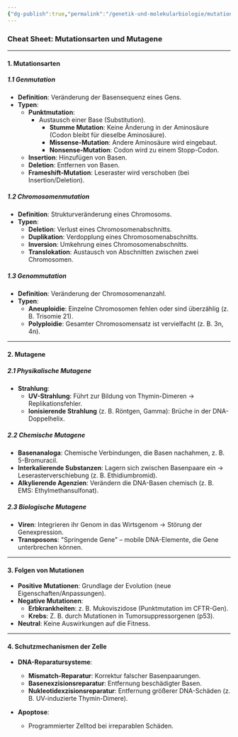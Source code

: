 ```yaml
---
{"dg-publish":true,"permalink":"/genetik-und-molekularbiologie/mutationsarten-und-mutagene/"}
---
```


### **Cheat Sheet: Mutationsarten und Mutagene**

---

#### **1. Mutationsarten**

##### **1.1 Genmutation**

- **Definition**: Veränderung der Basensequenz eines Gens.
- **Typen**:
    - **Punktmutation**:
        - Austausch einer Base (Substitution).
            - **Stumme Mutation**: Keine Änderung in der Aminosäure (Codon bleibt für dieselbe Aminosäure).
            - **Missense-Mutation**: Andere Aminosäure wird eingebaut.
            - **Nonsense-Mutation**: Codon wird zu einem Stopp-Codon.
    - **Insertion**: Hinzufügen von Basen.
    - **Deletion**: Entfernen von Basen.
    - **Frameshift-Mutation**: Leseraster wird verschoben (bei Insertion/Deletion).

##### **1.2 Chromosomenmutation**

- **Definition**: Strukturveränderung eines Chromosoms.
- **Typen**:
    - **Deletion**: Verlust eines Chromosomenabschnitts.
    - **Duplikation**: Verdopplung eines Chromosomenabschnitts.
    - **Inversion**: Umkehrung eines Chromosomenabschnitts.
    - **Translokation**: Austausch von Abschnitten zwischen zwei Chromosomen.

##### **1.3 Genommutation**

- **Definition**: Veränderung der Chromosomenanzahl.
- **Typen**:
    - **Aneuploidie**: Einzelne Chromosomen fehlen oder sind überzählig (z. B. Trisomie 21).
    - **Polyploidie**: Gesamter Chromosomensatz ist vervielfacht (z. B. 3n, 4n).

---

#### **2. Mutagene**

##### **2.1 Physikalische Mutagene**

- **Strahlung**:
    - **UV-Strahlung**: Führt zur Bildung von Thymin-Dimeren → Replikationsfehler.
    - **Ionisierende Strahlung** (z. B. Röntgen, Gamma): Brüche in der DNA-Doppelhelix.

##### **2.2 Chemische Mutagene**

- **Basenanaloga**: Chemische Verbindungen, die Basen nachahmen, z. B. 5-Bromuracil.
- **Interkalierende Substanzen**: Lagern sich zwischen Basenpaare ein → Leserasterverschiebung (z. B. Ethidiumbromid).
- **Alkylierende Agenzien**: Verändern die DNA-Basen chemisch (z. B. EMS: Ethylmethansulfonat).

##### **2.3 Biologische Mutagene**

- **Viren**: Integrieren ihr Genom in das Wirtsgenom → Störung der Genexpression.
- **Transposons**: "Springende Gene" – mobile DNA-Elemente, die Gene unterbrechen können.

---

#### **3. Folgen von Mutationen**

- **Positive Mutationen**: Grundlage der Evolution (neue Eigenschaften/Anpassungen).
- **Negative Mutationen**:
    - **Erbkrankheiten**: z. B. Mukoviszidose (Punktmutation im CFTR-Gen).
    - **Krebs**: Z. B. durch Mutationen in Tumorsuppressorgenen (p53).
- **Neutral**: Keine Auswirkungen auf die Fitness.

---

#### **4. Schutzmechanismen der Zelle**

- **DNA-Reparatursysteme**:
    
    - **Mismatch-Reparatur**: Korrektur falscher Basenpaarungen.
    - **Basenexzisionsreparatur**: Entfernung beschädigter Basen.
    - **Nukleotidexzisionsreparatur**: Entfernung größerer DNA-Schäden (z. B. UV-induzierte Thymin-Dimere).
- **Apoptose**: 
	- Programmierter Zelltod bei irreparablen Schäden.
